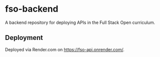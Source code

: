 # fso-backend

A backend repository for deploying APIs in the Full Stack Open curriculum.

## Deployment

Deployed via Render.com on https://fso-api.onrender.com/.
